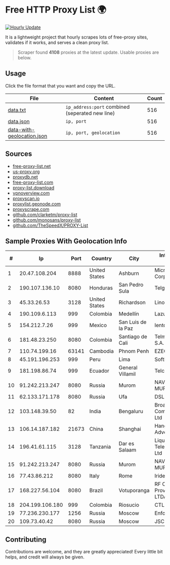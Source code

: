 
# Free HTTP Proxy List 🌍

[![Hourly Update](https://github.com/mertguvencli/http-proxy-list/actions/workflows/main.yml/badge.svg?branch=main)](https://github.com/mertguvencli/http-proxy-list/actions/workflows/main.yml)

It is a lightweight project that hourly scrapes lots of free-proxy sites, validates if it works, and serves a clean proxy list.

> Scraper found **4108** proxies at the latest update. Usable proxies are below.

## Usage

Click the file format that you want and copy the URL.


|File|Content|Count|
|----|-------|-----|
|[data.txt](https://raw.githubusercontent.com/mertguvencli/http-proxy-list/main/proxy-list/data.txt)|`ip_address:port` combined (seperated new line)|516|
|[data.json](https://raw.githubusercontent.com/mertguvencli/http-proxy-list/main/proxy-list/data.json)|`ip, port`|516|
|[data-with-geolocation.json](https://raw.githubusercontent.com/mertguvencli/http-proxy-list/main/proxy-list/data-with-geolocation.json)|`ip, port, geolocation`|516|

## Sources

* [free-proxy-list.net](https://free-proxy-list.net)
* [us-proxy.org](https://www.us-proxy.org)
* [proxydb.net](http://proxydb.net)
* [free-proxy-list.com](https://free-proxy-list.com/?page=&port=&type%5B%5D=http&type%5B%5D=https&up_time=0&search=Search)
* [proxy-list.download](https://www.proxy-list.download/HTTP)
* [vpnoverview.com](https://vpnoverview.com/privacy/anonymous-browsing/free-proxy-servers)
* [proxyscan.io](https://www.proxyscan.io)
* [proxylist.geonode.com](https://proxylist.geonode.com/api/proxy-list?limit=300&page=1&sort_by=lastChecked&sort_type=desc&protocols=http,https)
* [proxyscrape.com](https://api.proxyscrape.com/v2/?request=displayproxies&protocol=http&timeout=10000&country=all&ssl=all&anonymity=all)
* [github.com/clarketm/proxy-list](https://raw.githubusercontent.com/clarketm/proxy-list/master/proxy-list-raw.txt)
* [github.com/monosans/proxy-list](https://raw.githubusercontent.com/monosans/proxy-list/main/proxies/http.txt)
* [github.com/TheSpeedX/PROXY-List](https://raw.githubusercontent.com/TheSpeedX/PROXY-List/master/http.txt)


## Sample Proxies With Geolocation Info

|#|Ip|Port|Country|City|Internet Service Provider|
|-|--|----|-------|----|-------------------------|
|1|20.47.108.204|8888|United States|Ashburn|Microsoft Corporation|
|2|190.107.136.10|8080|Honduras|San Pedro Sula|Telgua|
|3|45.33.26.53|3128|United States|Richardson|Linode, LLC|
|4|190.109.6.113|999|Colombia|Medellín|Lazus Medellin|
|5|154.212.7.26|999|Mexico|San Luis de la Paz|Ientc S De RL De CV|
|6|181.48.23.250|8080|Colombia|Santiago de Cali|Telmex Colombia S.A.|
|7|110.74.199.16|63141|Cambodia|Phnom Penh|EZECOM limited|
|8|45.191.196.253|999|Peru|Lima|Softbutterfly SAC|
|9|181.198.86.74|999|Ecuador|General Villamil|Telconet S.A|
|10|91.242.213.247|8080|Russia|Murom|NAVIGATOR-MUROM|
|11|62.133.171.178|8080|Russia|Ufa|DSL|
|12|103.148.39.50|82|India|Bengaluru|Broadway Communication Pvt Ltd|
|13|106.14.187.182|21673|China|Shanghai|Hangzhou Alibaba Advertising Co|
|14|196.41.61.115|3128|Tanzania|Dar es Salaam|Liquid Telecommunications Ltd|
|15|91.242.213.247|8080|Russia|Murom|NAVIGATOR-MUROM|
|16|77.43.86.212|8080|Italy|Rome|Irideos S.P.A.|
|17|168.227.56.104|8080|Brazil|Votuporanga|RF Connect Provedor de Acesso LTDA|
|18|204.199.106.180|999|Colombia|Riosucio|CTL Colombia|
|19|77.236.230.177|1256|Russia|Moscow|Enforta-MSK|
|20|109.73.40.42|8080|Russia|Moscow|JSC Mastertel|



## Contributing

Contributions are welcome, and they are greatly appreciated! Every
little bit helps, and credit will always be given.

